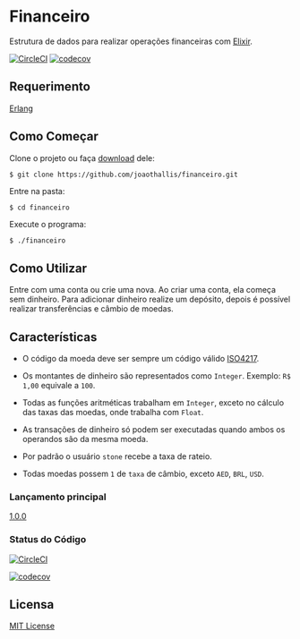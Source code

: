 # Financeiro

Estrutura de dados para realizar operações financeiras com [Elixir](http://elixir-lang.github.io/).

[![CircleCI](https://circleci.com/gh/joaothallis/financeiro.svg?style=svg)](https://circleci.com/gh/joaothallis/financeiro) [![codecov](https://codecov.io/gh/joaothallis/financeiro/branch/master/graph/badge.svg)](https://codecov.io/gh/joaothallis/financeiro)

## Requerimento

[Erlang](http://www.erlang.org/downloads)

## Como Começar

Clone o projeto ou faça [download](https://github.com/joaothallis/financeiro.git) dele:

```git
$ git clone https://github.com/joaothallis/financeiro.git
```

Entre na pasta:

```sh
$ cd financeiro
```

Execute o programa:

```
$ ./financeiro
```

## Como Utilizar

Entre com uma conta ou crie uma nova.
Ao criar uma conta, ela começa sem dinheiro. Para adicionar dinheiro realize um depósito, depois é possível realizar transferências e câmbio de moedas.

## Características

- O código da moeda deve ser sempre um código válido [ISO4217](https://www.iso.org/iso-4217-currency-codes.html).

- Os montantes de dinheiro são representados como `Integer`. Exemplo: `R$ 1,00` equivale a `100`.

- Todas as funções aritméticas trabalham em `Integer`, exceto no cálculo das taxas das moedas, onde trabalha com `Float`.

- As transações de dinheiro só podem ser executadas quando ambos os operandos são da mesma moeda.

- Por padrão o usuário `stone` recebe a taxa de rateio.

- Todas moedas possem `1` de `taxa` de câmbio, exceto `AED`, `BRL`, `USD`.

### Lançamento principal

[1.0.0](https://github.com/joaothallis/financeiro/releases/tag/v1.0)  

### Status do Código

[![CircleCI](https://circleci.com/gh/joaothallis/financeiro.svg?style=svg)](https://circleci.com/gh/joaothallis/financeiro)

[![codecov](https://codecov.io/gh/joaothallis/financeiro/branch/master/graph/badge.svg)](https://codecov.io/gh/joaothallis/financeiro)

## Licensa
[MIT License](https://en.wikipedia.org/wiki/MIT_License)
